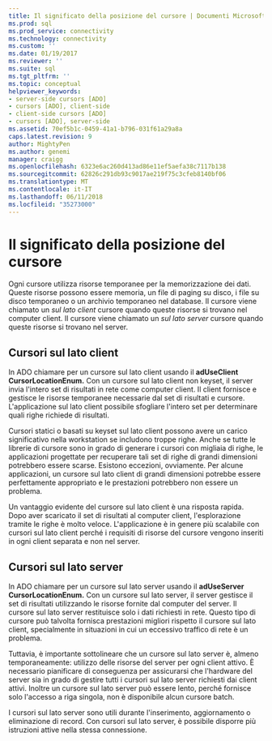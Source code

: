 ```yaml
---
title: Il significato della posizione del cursore | Documenti Microsoft
ms.prod: sql
ms.prod_service: connectivity
ms.technology: connectivity
ms.custom: ''
ms.date: 01/19/2017
ms.reviewer: ''
ms.suite: sql
ms.tgt_pltfrm: ''
ms.topic: conceptual
helpviewer_keywords:
- server-side cursors [ADO]
- cursors [ADO], client-side
- client-side cursors [ADO]
- cursors [ADO], server-side
ms.assetid: 70ef5b1c-0459-41a1-b796-031f61a29a8a
caps.latest.revision: 9
author: MightyPen
ms.author: genemi
manager: craigg
ms.openlocfilehash: 6323e6ac260d413ad86e11ef5aefa38c7117b138
ms.sourcegitcommit: 62826c291db93c9017ae219f75c3cfeb8140bf06
ms.translationtype: MT
ms.contentlocale: it-IT
ms.lasthandoff: 06/11/2018
ms.locfileid: "35273000"
---
```

# <a name="the-significance-of-cursor-location"></a>Il significato della posizione del cursore
Ogni cursore utilizza risorse temporanee per la memorizzazione dei dati. Queste risorse possono essere memoria, un file di paging su disco, i file su disco temporaneo o un archivio temporaneo nel database. Il cursore viene chiamato un *sul lato client* cursore quando queste risorse si trovano nel computer client. Il cursore viene chiamato un *sul lato server* cursore quando queste risorse si trovano nel server.  
  
## <a name="client-side-cursors"></a>Cursori sul lato client  
 In ADO chiamare per un cursore sul lato client usando il **adUseClient CursorLocationEnum.** Con un cursore sul lato client non keyset, il server invia l'intero set di risultati in rete come computer client. Il client fornisce e gestisce le risorse temporanee necessarie dal set di risultati e cursore. L'applicazione sul lato client possibile sfogliare l'intero set per determinare quali righe richiede di risultati.  
  
 Cursori statici o basati su keyset sul lato client possono avere un carico significativo nella workstation se includono troppe righe. Anche se tutte le librerie di cursore sono in grado di generare i cursori con migliaia di righe, le applicazioni progettate per recuperare tali set di righe di grandi dimensioni potrebbero essere scarse. Esistono eccezioni, ovviamente. Per alcune applicazioni, un cursore sul lato client di grandi dimensioni potrebbe essere perfettamente appropriato e le prestazioni potrebbero non essere un problema.  
  
 Un vantaggio evidente del cursore sul lato client è una risposta rapida. Dopo aver scaricato il set di risultati al computer client, l'esplorazione tramite le righe è molto veloce. L'applicazione è in genere più scalabile con cursori sul lato client perché i requisiti di risorse del cursore vengono inseriti in ogni client separata e non nel server.  
  
## <a name="server-side-cursors"></a>Cursori sul lato server  
 In ADO chiamare per un cursore sul lato server usando il **adUseServer CursorLocationEnum.** Con un cursore sul lato server, il server gestisce il set di risultati utilizzando le risorse fornite dal computer del server. Il cursore sul lato server restituisce solo i dati richiesti in rete. Questo tipo di cursore può talvolta fornisca prestazioni migliori rispetto il cursore sul lato client, specialmente in situazioni in cui un eccessivo traffico di rete è un problema.  
  
 Tuttavia, è importante sottolineare che un cursore sul lato server è, almeno temporaneamente: utilizzo delle risorse del server per ogni client attivo. È necessario pianificare di conseguenza per assicurarsi che l'hardware del server sia in grado di gestire tutti i cursori sul lato server richiesti dai client attivi. Inoltre un cursore sul lato server può essere lento, perché fornisce solo l'accesso a riga singola, non è disponibile alcun cursore batch.  
  
 I cursori sul lato server sono utili durante l'inserimento, aggiornamento o eliminazione di record. Con cursori sul lato server, è possibile disporre più istruzioni attive nella stessa connessione.
